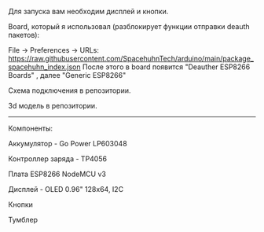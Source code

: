Для запуска вам необходим дисплей и кнопки. 

Board, который я использовал (разблокирует функции отправки deauth пакетов):

File -> Preferences -> URLs:
https://raw.githubusercontent.com/SpacehuhnTech/arduino/main/package_spacehuhn_index.json
После этого в board появится "Deauther ESP8266 Boards" , далее "Generic ESP8266"

Схема подключения в репозитории.

3d модель в репозитории.

----

Компоненты: 

Аккумулятор  - Go Power LP603048

Контроллер заряда - TP4056

Плата ESP8266 NodeMCU v3 

Дисплей - OLED 0.96" 128x64, I2C

Кнопки 

Тумблер

